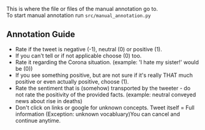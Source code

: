 This is where the file or files of the manual annotation go to.  
To start manual annotation run ``src/manual_annotation.py ``


## Annotation Guide
- Rate if the tweet is negative (-1), neutral (0) or positive (1).
- If you can't tell or if not applicable choose (0) too.
- Rate it regarding the Corona situation. (example: 'I hate my sister!' would be (0))
- If you see something positive, but are not sure if it's really THAT much positive or even actually positive, choose (1).
- Rate the sentiment that is (somehow) transported by the tweeter - do not rate the positivity of the provided facts. (example: neutral conveyed news about rise in deaths)
- Don't click on links or google for unknown concepts. Tweet itself = Full information (Exception: unknown vocabluary)You can cancel and continue anytime.